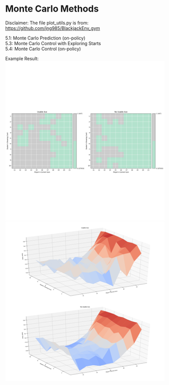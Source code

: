 # Monte Carlo Methods
Disclaimer: The file plot_utils.py is from: https://github.com/jng985/BlackjackEnv_gym <br />

5.1: Monte Carlo Prediction (on-policy) <br />
5.3: Monte Carlo Control with Exploring Starts <br />
5.4: Monte Carlo Control (on-policy) <br />

Example Result:
![image](https://github.com/ReinaKousaka/Reinforcement-Learning-Implementation/blob/master/Chapter5/images/5.4_policy.png)
![image](https://github.com/ReinaKousaka/Reinforcement-Learning-Implementation/blob/master/Chapter5/images/5.4_value.png)